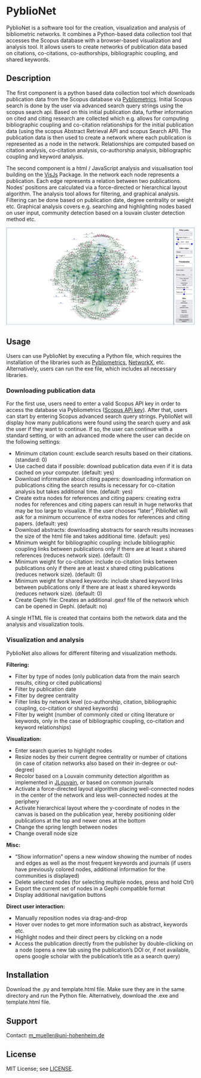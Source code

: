 # PyblioNet

PyblioNet is a software tool for the creation, visualization and analysis of bibliometric networks. It combines a Python-based data collection tool that accesses the Scopus database with a browser-based visualization and analysis tool. It allows users to create networks of publication data based on citations, co-citations, co-authorships, bibliographic coupling, and shared keywords. 


## Description
The first component is a python based data collection tool which downloads publication data from the Scopus database via [Pybliometrics](https://pybliometrics.readthedocs.io/en/stable/). Initial Scopus search is done by the user via advanced search query strings using the scopus search api. Based on this initial publication data, further information on cited and citing research are collected which e.g. allows for computing bibliographic coupling and co-citation relationships for the initial publication data (using the scopus Abstract Retrieval API and scopus Search API). The publication data is then used to create a network where each publication is represented as a node in the network. Relationships are computed based on citation analysis, co-citation analysis, co-authorship analysis, bibliographic coupling and keyword analysis.

The second component is a html / JavaScript analysis and visualisation tool building on the [VisJs](https://visjs.github.io/vis-network/docs/network/) Package. In the network each node represents a publication. Each edge represents a relation between two publications. Nodes’ positions are calculated via a force-directed or hierarchical layout algorithm. The analysis tool allows for filtering, and graphical analysis. Filtering can be done based on publication date, degree centrality or weight etc. Graphical analysis covers e.g. searching and highlighting nodes based on user input, community detection based on a louvain cluster detection method etc.

![example chart](Examples/PyblioNetExample.png)

## Usage

Users can use PyblioNet by executing a Python file, which requires the installation of the libraries such as [Pybliometrics](https://pybliometrics.readthedocs.io/en/stable/), [NetworkX](https://github.com/networkx/networkx), etc. Alternatively, users can run the exe file, which includes all necessary libraries. 

### Downloading publication data
For the first use, users need to enter a valid Scopus API key in order to access the database via Pybliometrics ([Scopus APi key](https://dev.elsevier.com/sc_apis.html)). After that, users can start by entering Scopus advanced search query strings. PyblioNet will display how many publications were found using the search query and ask the user if they want to continue. If so, the user can continue with a standard setting, or with an advanced mode where the user can decide on the following settings: 
-	Minimum citation count: exclude search results based on their citations. (standard: 0)
-	Use cached data if possible: download publication data even if it is data cached on your computer. (default: yes)
-	Download information about citing papers: downloading information on publications citing the search results is necessary for co-citation analysis but takes additional time. (default: yes)
-	Create extra nodes for references and citing papers: creating extra nodes for references and citing papers can result in huge networks that may be too large to visualize. If the user chooses “later”, PiblioNet will ask for a minimum occurrence of extra nodes for references and citing papers. (default: yes)
-	Download abstracts: downloading abstracts for search results increases the size of the html file and takes additional time. (default: yes)
-	Minimum weight for bibliographic coupling: include bibliographic coupling links between publications only if there are at least x shared references (reduces network size). (default: 0)
-	Minimum weight for co-citation: include co-citation links between publications only if there are at least x shared citing publications (reduces network size). (default: 0)
-	Minimum weight for shared keywords: include shared keyword links between publications only if there are at least x shared keywords (reduces network size). (default: 0)
-	Create Gephi file: Creates an additional .gexf file of the network which can be opened in Gephi. (default: no)

A single HTML file is created that contains both the network data and the analysis and visualization tools.

### Visualization and analysis

PyblioNet also allows for different filtering and visualization methods. 

**Filtering:** 
- Filter by type of nodes (only publication data from the main search results, citing or cited publications)
- Filter by publication date
- Filter by degree centrality
- Filter links by network level (co-authorship, citation, bibliographic coupling, co-citation or shared keywords)
- Filter by weight (number of commonly cited or citing literature or keywords, only in the case of bibliographic coupling, co-citation and keyword relationships) 
  
**Visualization:** 
- Enter search queries to highlight nodes
- Resize nodes by their current degree centrality or number of citations (in case of citation networks also based on their in-degree or out-degree)
- Recolor based on a Louvain community detection algorithm as implemented in [JLouvain](https://github.com/upphiminn/jLouvain), or based on common journals
- Activate a force-directed layout algorithm placing well-connected nodes in the center of the network and less well-connected nodes at the periphery
- Activate hierarchical layout where the y-coordinate of nodes in the canvas is based on the publication year, hereby positioning older publications at the top and newer ones at the bottom
- Change the spring length between nodes
- Change overall node size

**Misc:**
- “Show information” opens a new window showing the number of nodes and edges as well as the most frequent keywords and journals (if users have previously colored nodes, additional information for the communities is displayed)
- Delete selected nodes (for selecting multiple nodes, press and hold Ctrl)
- Export the current set of nodes in a Gephi compatible format
- Display additional navigation buttons   

**Direct user interaction:** 
- Manually reposition nodes via drag-and-drop
- Hover over nodes to get more information such as abstract, keywords etc.
- Highlight nodes and their direct peers by clicking on a node
- Access the publication directly from the publisher by double-clicking on a node (opens a new tab using the publication’s DOI or, if not available, opens google scholar with the publication’s title as a search query) 


## Installation
Download the .py and template.html file. Make sure they are in the same directory and run the Python file. Alternatively, download the .exe and template.html file.

## Support
Contact: m_mueller@uni-hohenheim.de



## License
MIT License; see [LICENSE](https://aidaho-edu.uni-hohenheim.de/gitlab/M_Mueller/pyblionet/-/blob/main/license).


